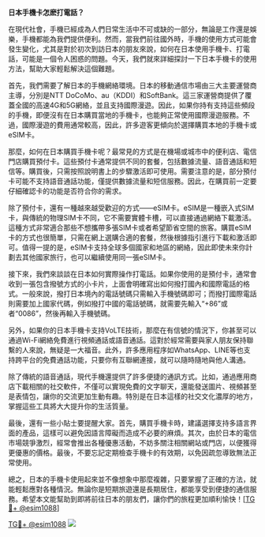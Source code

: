 **日本手機卡怎麽打電話？**

在現代社會，手機已經成為人們日常生活中不可或缺的一部分，無論是工作還是娛樂，手機都能為我們提供便利。然而，當我們前往國外時，手機的使用方式可能會發生變化，尤其是對於初次到訪日本的朋友來說，如何在日本使用手機卡、打電話，可能是一個令人困惑的問題。今天，我們就來詳細探討一下日本手機卡的使用方法，幫助大家輕鬆解決這個難題。

首先，我們需要了解日本的手機網絡環境。日本的移動通信市場由三大主要運營商主導，分別是NTT DoCoMo、au（KDDI）和SoftBank。這三家運營商提供了覆蓋全國的高速4G和5G網絡，並且支持國際漫遊。因此，如果你持有支持這些頻段的手機，即便沒有在日本購買當地的手機卡，也能夠正常使用國際漫遊服務。不過，國際漫遊的費用通常較高，因此，許多遊客更傾向於選擇購買本地的手機卡或eSIM卡。

那麼，如何在日本購買手機卡呢？最常見的方式是在機場或城市中的便利店、電信門店購買預付卡。這些預付卡通常提供不同的套餐，包括數據流量、語音通話和短信等。購買後，只需按照說明書上的步驟激活即可使用。需要注意的是，部分預付卡可能不支持語音通話功能，僅提供數據流量和短信服務。因此，在購買前一定要仔細確認卡的功能是否符合你的需求。

除了預付卡，還有一種越來越受歡迎的方式——eSIM卡。eSIM是一種嵌入式SIM卡，與傳統的物理SIM卡不同，它不需要實體卡槽，可以直接通過網絡下載激活。這種方式非常適合那些不想攜帶多張SIM卡或者希望節省空間的旅客。購買eSIM卡的方式也很簡單，只需在網上選購合適的套餐，然後根據指引進行下載和激活即可。值得一提的是，eSIM卡支持全球多個國家和地區的網絡，因此即使未來你計劃去其他國家旅行，也可以繼續使用同一張eSIM卡。

接下來，我們來談談在日本如何實際操作打電話。如果你使用的是預付卡，通常會收到一張包含撥號方式的小卡片，上面會明確寫出如何撥打國內和國際電話的格式。一般來說，撥打日本境內的電話號碼只需輸入手機號碼即可；而撥打國際電話則需要加上國家代碼，例如撥打中國的電話號碼，就需要先輸入“+86”或者“0086”，然後再輸入手機號碼。

另外，如果你的日本手機卡支持VoLTE技術，那麼在有信號的情況下，你甚至可以通過Wi-Fi網絡免費進行視頻通話或語音通話。這對於經常需要與家人朋友保持聯繫的人來說，無疑是一大福音。此外，許多應用程序如WhatsApp、LINE等也支持跨平台的免費通話功能，只要你有互聯網連接，就可以隨時隨地與他人溝通。

除了傳統的語音通話，現代手機還提供了許多便捷的通訊方式。比如，通過應用商店下載相關的社交軟件，不僅可以實現免費的文字聊天，還能發送圖片、視頻甚至是表情包，讓你的交流更加生動有趣。特別是在日本這樣的社交文化濃厚的地方，掌握這些工具將大大提升你的生活質量。

最後，還有一些小貼士要提醒大家。首先，購買手機卡時，建議選擇支持多語言界面的產品，這樣可以避免因語言障礙而造成不必要的麻煩。其次，由於日本的電信市場競爭激烈，經常會推出各種優惠活動，不妨多關注相關網站或門店，以便獲得更優惠的價格。最後，不要忘記定期檢查手機卡的有效期，以免因疏忽導致無法正常使用。

總之，日本的手機卡使用起來並不像想象中那麼複雜，只要掌握了正確的方法，就能輕鬆應對各種情況。無論你是短期旅遊還是長期居住，都能享受到便捷的通信服務。希望本文能幫助到即將前往日本的朋友們，讓你們的旅程更加順利愉快！[[TG💪+ @esim1088](https://t.me/s/esim1088)]

[TG💪+ @esim1088](https://t.me/s/esim1088) ![](https://i.postimg.cc/4NQfJmqS/Snipaste-2025-05-13-00-14-12.png)